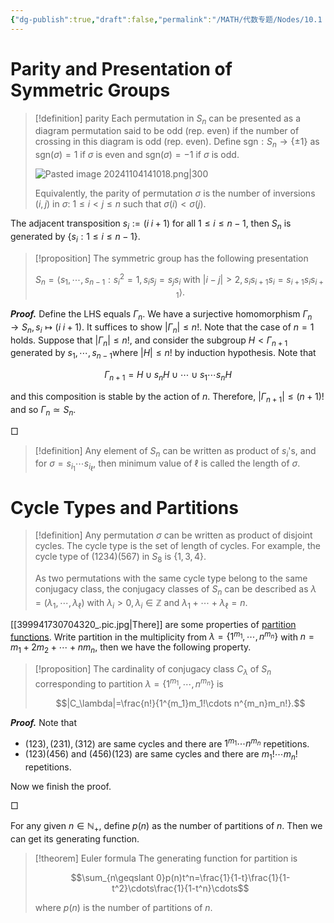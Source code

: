 ```yaml
---
{"dg-publish":true,"draft":false,"permalink":"/MATH/代数专题/Nodes/10.1 Preliminary for Symmetric Groups/","dgPassFrontmatter":true}
---
```



# Parity and Presentation of Symmetric Groups

> [!definition] parity
> Each permutation in $S_n$ can be presented as a diagram permutation said to be odd (rep. even) if the number of crossing in this diagram is odd (rep. even). Define $\mathrm{sgn}:S_n\to\{\pm1\}$ as $\mathrm{sgn}(\sigma)=1$ if $\sigma$ is even and $\mathrm{sgn}(\sigma)=-1$ if $\sigma$ is odd.
> 
> ![Pasted image 20241104141018.png|300](/img/user/%E9%99%84%E4%BB%B6/Pasted%20image%2020241104141018.png)
> 
> Equivalently, the parity of permutation $\sigma$ is the number of inversions $(i,j)$ in $\sigma$: $1\leqslant i<j\leqslant n$ such that $\sigma(i)<\sigma(j)$.


The adjacent transposition $s_i:=(i\;i+1)$ for all $1\leqslant i\leqslant n-1$, then $S_n$ is generated by $\{s_i:1\leqslant i\leqslant n-1\}$. 


> [!proposition]
> The symmetric group has the following presentation 
> 
> $$S_n=\left\langle s_1,\cdots,s_{n-1}: s_i^2=1,s_is_j=s_js_i\mbox{ with }|i-j|>2,s_is_{i+1}s_i=s_{i+1}s_is_{i+1}\right\rangle .$$

**_Proof._** 
Define the LHS equals $\Gamma_n$. We have a surjective homomorphism $\Gamma_n\to S_n,s_i\mapsto (i\;i+1)$. It suffices to show $|\Gamma_n|\leqslant n!$. Note that the case of $n=1$ holds. Suppose that $|\Gamma_{n}|\leqslant n!$, and consider the subgroup $H<\Gamma_{n+1}$ generated by $s_1,\cdots,s_{n-1}$where $|H|\leqslant n!$ by induction hypothesis. Note that 

$$\Gamma_{n+1}=H\cup s_n H\cup\cdots\cup s_1\cdots s_n H$$

and this composition is stable by the action of $n$. Therefore, $|\Gamma_{n+1}|\leqslant (n+1)!$ and so $\Gamma_n\simeq S_n$.
<p align="left">□</p>


> [!definition]
> Any element of $S_n$ can be written as product of $s_i$'s, and for $\sigma=s_{i_1}\cdots s_{i_\ell}$, then minimum value of $\ell$ is called the length of $\sigma$.


# Cycle Types and Partitions

> [!definition]
> Any permutation $\sigma$ can be written as product of disjoint cycles. The cycle type is the set of length of cycles. For example, the cycle type of $(1234)(567)$ in $S_8$ is $\{1,3,4\}$. 
> 
> As two permutations with the same cycle type belong to the same conjugacy class, the conjugacy classes of $S_n$ can be described  as $\lambda=(\lambda_1,\cdots,\lambda_\ell)$ with $\lambda_i>0,\lambda_i\in \mathbb{Z}$ and $\lambda_1+\cdots+\lambda_{\ell}=n$.

[[399941730704320_.pic.jpg|There]] are some properties of [partition functions](https://en.wikipedia.org/wiki/Partition_function_(number_theory)). Write partition in the multiplicity from $\lambda=\{1^{m_1},\cdots,n^{m_n}\}$ with $n=m_1+2m_2+\cdots+nm_n$, then we have the following property.

> [!proposition]
> The cardinality of conjugacy class $C_\lambda$ of $S_n$ corresponding to partition $\lambda=\{1^{m_1},\cdots, n^{m_n}\}$ is 
> 
> $$|C_\lambda|=\frac{n!}{1^{m_1}m_1!\cdots n^{m_n}m_n!}.$$

**_Proof._**
Note that 
- $(123),(231),(312)$ are same cycles and there are $1^{m_1}\cdots n^{m_n}$ repetitions.
- $(123)(456)$ and $(456)(123)$ are same cycles and there are $m_1!\cdots m_n!$ repetitions.

Now we finish the proof.
<p align="left">□</p>

For any given $n\in \mathbb{N}_+$, define $p(n)$ as the number of partitions of $n$. Then we can get its generating function.


> [!theorem] Euler formula
> The generating function for partition is 
> 
> $$\sum_{n\geqslant 0}p(n)t^n=\frac{1}{1-t}\frac{1}{1-t^2}\cdots\frac{1}{1-t^n}\cdots$$
> 
> where $p(n)$ is the number of partitions of $n$.




